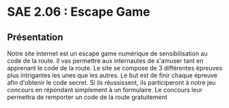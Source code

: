 # SAE 2.06 : Escape Game


## Présentation

Notre site internet est un escape game numérique de sensibilisation au code de la route. 
Il vas permettre aux internautes de s'amuser tant en apprenant le code de la route.
Le site se compose de 3 différentes épreuves plus intrigantes les unes que les autres. 
Le but est de finir chaque épreuve afin d'obtenir le code secret. Si ils réussissent, ils participeront à notre jeu concours en répondant simplement à un formulaire. 
Le concours leur permettra de remporter un code de la route gratuitement



